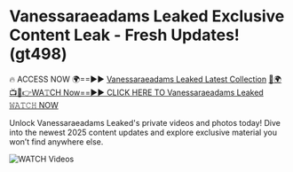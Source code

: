 # Vanessaraeadams Leaked Exclusive Content Leak - Fresh Updates! (gt498)

🔥 ACCESS NOW 🌍==►► <a href="https://tinyurl.com/3fjeunct" rel="nofollow">Vanessaraeadams Leaked Latest Collection</a></h3>
[🔴🌍📺📱👉WA𝚃CH Now==►► CLICK HERE TO Vanessaraeadams Leaked 𝚆𝙰𝚃𝙲𝙷 NOW](https://tinyurl.com/3fjeunct)

Unlock Vanessaraeadams Leaked's private videos and photos today! Dive into the newest 2025 content updates and explore exclusive material you won’t find anywhere else.


<a href="https://tinyurl.com/3fjeunct" rel="nofollow" data-target="animated-image.originalLink"><img src="https://camo.githubusercontent.com/8a4f000d20f83aca3bf7ec5f350d767afa0574a8a352519fd8cfa583a6f93a33/68747470733a2f2f692e696d6775722e636f6d2f644a486b345a712e676966" alt="WATCH Videos" data-canonical-src="https://i.imgur.com/dJHk4Zq.gif" style="max-width: 100%; display: inline-block;" data-target="animated-image.originalImage"></a>
